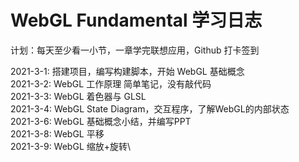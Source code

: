 # WebGL Fundamental 学习日志

计划：每天至少看一小节，一章学完联想应用，Github 打卡签到

2021-3-1: 搭建项目，编写构建脚本，开始 WebGL 基础概念\
2021-3-2: WebGL 工作原理 简单笔记，没有敲代码\
2021-3-3: WebGL 着色器与 GLSL\
2021-3-4: WebGL State Diagram，交互程序，了解WebGL的内部状态\
2021-3-6: WebGL 基础概念小结，并编写PPT\
2021-3-8: WebGL 平移\
2021-3-9: WebGL 缩放+旋转\
